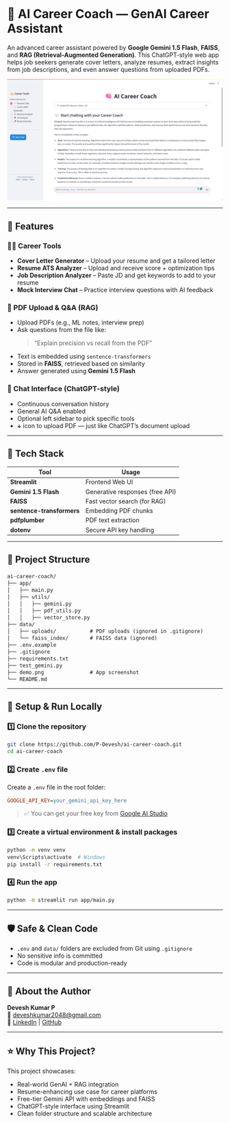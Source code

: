 # 🧠 AI Career Coach — GenAI Career Assistant

An advanced career assistant powered by **Google Gemini 1.5 Flash**, **FAISS**, and **RAG (Retrieval-Augmented Generation)**. This ChatGPT-style web app helps job seekers generate cover letters, analyze resumes, extract insights from job descriptions, and even answer questions from uploaded PDFs.

![AI Career Coach Demo](demo.png)

---

## 🚀 Features

### 🧑‍💼 Career Tools
- **Cover Letter Generator** – Upload your resume and get a tailored letter  
- **Resume ATS Analyzer** – Upload and receive score + optimization tips  
- **Job Description Analyzer** – Paste JD and get keywords to add to your resume  
- **Mock Interview Chat** – Practice interview questions with AI feedback  

### 📄 PDF Upload & Q&A (RAG)
- Upload PDFs (e.g., ML notes, interview prep)  
- Ask questions from the file like:  
  > “Explain precision vs recall from the PDF”  
- Text is embedded using `sentence-transformers`  
- Stored in **FAISS**, retrieved based on similarity  
- Answer generated using **Gemini 1.5 Flash**

### 💬 Chat Interface (ChatGPT-style)
- Continuous conversation history  
- General AI Q&A enabled  
- Optional left sidebar to pick specific tools  
- `➕` icon to upload PDF — just like ChatGPT’s document upload

---

## 🧠 Tech Stack

| Tool                     | Usage                              |
|--------------------------|-------------------------------------|
| **Streamlit**            | Frontend Web UI                     |
| **Gemini 1.5 Flash**     | Generative responses (free API)     |
| **FAISS**                | Fast vector search (for RAG)        |
| **sentence-transformers**| Embedding PDF chunks                |
| **pdfplumber**           | PDF text extraction                 |
| **dotenv**               | Secure API key handling             |

---

## 📁 Project Structure

```
ai-career-coach/
├── app/
│   ├── main.py
│   ├── utils/
│   │   ├── gemini.py
│   │   ├── pdf_utils.py
│   │   ├── vector_store.py
├── data/
│   ├── uploads/           # PDF uploads (ignored in .gitignore)
│   └── faiss_index/       # FAISS data (ignored)
├── .env.example
├── .gitignore
├── requirements.txt
├── test_gemini.py
├── demo.png               # App screenshot
└── README.md
```

---

## 🔧 Setup & Run Locally

### 1️⃣ Clone the repository

```bash
git clone https://github.com/P-Devesh/ai-career-coach.git
cd ai-career-coach
```

### 2️⃣ Create `.env` file

Create a `.env` file in the root folder:

```ini
GOOGLE_API_KEY=your_gemini_api_key_here
```

> ✅ You can get your free key from [Google AI Studio](https://makersuite.google.com/)

### 3️⃣ Create a virtual environment & install packages

```bash
python -m venv venv
venv\Scripts\activate  # Windows
pip install -r requirements.txt
```

### 4️⃣ Run the app

```bash
python -m streamlit run app/main.py
```

---

## 🛡️ Safe & Clean Code

- `.env` and `data/` folders are excluded from Git using `.gitignore`  
- No sensitive info is committed  
- Code is modular and production-ready  

---

## 👤 About the Author

**Devesh Kumar P**  
📧 [deveshkumar2048@gmail.com](mailto:deveshkumar2048@gmail.com)  
🔗 [LinkedIn](https://www.linkedin.com/in/p-devesh) | [GitHub](https://github.com/P-Devesh)

---

## ⭐ Why This Project?

This project showcases:

- Real-world GenAI + RAG integration  
- Resume-enhancing use case for career platforms  
- Free-tier Gemini API with embeddings and FAISS  
- ChatGPT-style interface using Streamlit  
- Clean folder structure and scalable architecture  


